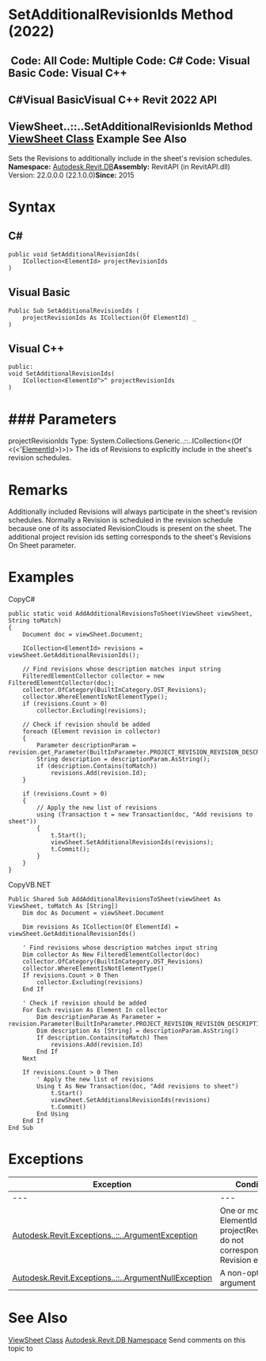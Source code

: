# SetAdditionalRevisionIds Method (2022)

﻿
 Code: All Code: Multiple Code: C# Code: Visual Basic Code: Visual C++   
---  
C#Visual BasicVisual C++
Revit 2022 API  
---  
ViewSheet..::..SetAdditionalRevisionIds Method   
[ViewSheet Class](af2ee879-173d-df3a-9793-8d5750a17b49.md "ViewSheet Class") Example See Also  
---  
Sets the Revisions to additionally include in the sheet's revision schedules. 
**Namespace:** [Autodesk.Revit.DB](87546ba7-461b-c646-cbb1-2cb8f5bff8b2.md "Autodesk.Revit.DB Namespace")**Assembly:** RevitAPI (in RevitAPI.dll) Version: 22.0.0.0 (22.1.0.0)**Since:** 2015 
# Syntax
C#  
---  
```text
public void SetAdditionalRevisionIds(
	ICollection<ElementId> projectRevisionIds
)
```
  
Visual Basic  
---  
```text
Public Sub SetAdditionalRevisionIds ( _
	projectRevisionIds As ICollection(Of ElementId) _
)
```
  
Visual C++  
---  
```text
public:
void SetAdditionalRevisionIds(
	ICollection<ElementId^>^ projectRevisionIds
)
```
  
# ### Parameters
projectRevisionIds
    Type: System.Collections.Generic..::..ICollection<(Of <(<'[ElementId](44f3f7b1-3229-3404-93c9-dc5e70337dd6.md "ElementId Class")>)>)> The ids of Revisions to explicitly include in the sheet's revision schedules. 
# Remarks
Additionally included Revisions will always participate in the sheet's revision schedules. Normally a Revision is scheduled in the revision schedule because one of its associated RevisionClouds is present on the sheet. 
The additional project revision ids setting corresponds to the sheet's Revisions On Sheet parameter.
# Examples
CopyC#
```text
public static void AddAdditionalRevisionsToSheet(ViewSheet viewSheet, String toMatch)
{
    Document doc = viewSheet.Document;

    ICollection<ElementId> revisions = viewSheet.GetAdditionalRevisionIds();

    // Find revisions whose description matches input string
    FilteredElementCollector collector = new FilteredElementCollector(doc);
    collector.OfCategory(BuiltInCategory.OST_Revisions);
    collector.WhereElementIsNotElementType();
    if (revisions.Count > 0)
        collector.Excluding(revisions);

    // Check if revision should be added
    foreach (Element revision in collector)
    {
        Parameter descriptionParam = revision.get_Parameter(BuiltInParameter.PROJECT_REVISION_REVISION_DESCRIPTION);
        String description = descriptionParam.AsString();
        if (description.Contains(toMatch))
            revisions.Add(revision.Id);
    }

    if (revisions.Count > 0)
    {
        // Apply the new list of revisions
        using (Transaction t = new Transaction(doc, "Add revisions to sheet"))
        {
            t.Start();
            viewSheet.SetAdditionalRevisionIds(revisions);
            t.Commit();
        }
    }
}
```

CopyVB.NET
```text
Public Shared Sub AddAdditionalRevisionsToSheet(viewSheet As ViewSheet, toMatch As [String])
    Dim doc As Document = viewSheet.Document

    Dim revisions As ICollection(Of ElementId) = viewSheet.GetAdditionalRevisionIds()

    ' Find revisions whose description matches input string
    Dim collector As New FilteredElementCollector(doc)
    collector.OfCategory(BuiltInCategory.OST_Revisions)
    collector.WhereElementIsNotElementType()
    If revisions.Count > 0 Then
        collector.Excluding(revisions)
    End If

    ' Check if revision should be added
    For Each revision As Element In collector
        Dim descriptionParam As Parameter = revision.Parameter(BuiltInParameter.PROJECT_REVISION_REVISION_DESCRIPTION)
        Dim description As [String] = descriptionParam.AsString()
        If description.Contains(toMatch) Then
            revisions.Add(revision.Id)
        End If
    Next

    If revisions.Count > 0 Then
        ' Apply the new list of revisions
        Using t As New Transaction(doc, "Add revisions to sheet")
            t.Start()
            viewSheet.SetAdditionalRevisionIds(revisions)
            t.Commit()
        End Using
    End If
End Sub
```

# Exceptions
| Exception | Condition |
| --- | --- |
| --- | --- |
| [Autodesk.Revit.Exceptions..::..ArgumentException](2e6e4206-97a8-dd4b-df5d-4269f4bb6088.md "ArgumentException Class") | One or more ElementIds in projectRevisionIds do not correspond to a Revision element. |
| [Autodesk.Revit.Exceptions..::..ArgumentNullException](631e1424-60f4-929b-4e52-dda9dcd26316.md "ArgumentNullException Class") | A non-optional argument was null |

# See Also
[ViewSheet Class](af2ee879-173d-df3a-9793-8d5750a17b49.md "ViewSheet Class")
[Autodesk.Revit.DB Namespace](87546ba7-461b-c646-cbb1-2cb8f5bff8b2.md "Autodesk.Revit.DB Namespace")
Send comments on this topic to 